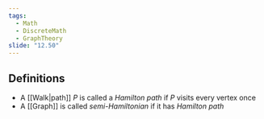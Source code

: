 ```yaml
---
tags:
  - Math
  - DiscreteMath
  - GraphTheory
slide: "12.50"
---
```

## Definitions
- A [[Walk|path]] $P$ is called a *Hamilton path* if $P$ visits every vertex once
- A [[Graph]] is called *semi-Hamiltonian* if it has *Hamilton path* 